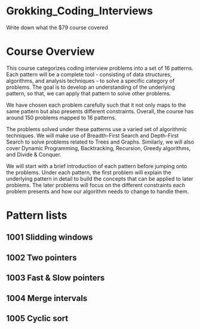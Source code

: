 # Grokking_Coding_Interviews
Write down what the $79 course covered 

# Course Overview
This course categorizes coding interview problems into a set of 16 patterns. Each pattern will be a complete tool - consisting of data structures, algorithms, and analysis techniques - to solve a specific category of problems. The goal is to develop an understanding of the underlying pattern, so that, we can apply that pattern to solve other problems.

We have chosen each problem carefully such that it not only maps to the same pattern but also presents different constraints. Overall, the course has around 150 problems mapped to 16 patterns.

The problems solved under these patterns use a varied set of algorithmic techniques. We will make use of Breadth-First Search and Depth-First Search to solve problems related to Trees and Graphs. Similarly, we will also cover Dynamic Programming, Backtracking, Recursion, Greedy algorithms, and Divide & Conquer.

We will start with a brief introduction of each pattern before jumping onto the problems. Under each pattern, the first problem will explain the underlying pattern in detail to build the concepts that can be applied to later problems. The later problems will focus on the different constraints each problem presents and how our algorithm needs to change to handle them.

# Pattern lists
## 1001 Slidding windows
## 1002 Two pointers
## 1003 Fast & Slow pointers
## 1004 Merge intervals
## 1005 Cyclic sort